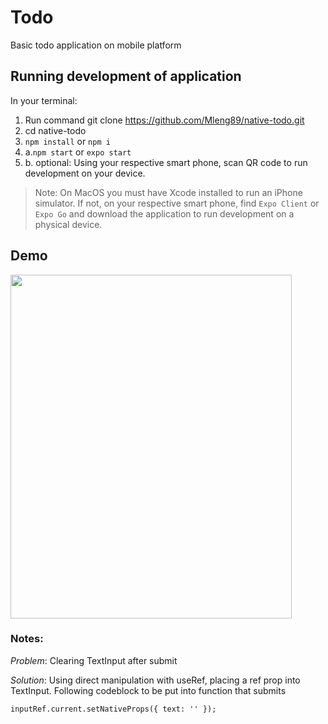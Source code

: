 # Todo

Basic todo application on mobile platform

## Running development of application

In your terminal:

1. Run command git clone https://github.com/Mleng89/native-todo.git
2. cd native-todo
3. `npm install` or `npm i`
4. a.`npm start` or `expo start`
5. b. optional: Using your respective smart phone, scan QR code to run development on your device.

> Note: On MacOS you must have Xcode installed to run an iPhone simulator. If not, on your respective smart phone, find `Expo Client` or `Expo Go` and download the application to run development on a physical device.

## Demo

<img src="./assets/RPReplay_Final1655862233.gif" width="450" height="550"/>

### Notes:

_Problem_: Clearing TextInput after submit

_Solution_: Using direct manipulation with useRef, placing a ref prop into TextInput.
Following codeblock to be put into function that submits

```
inputRef.current.setNativeProps({ text: '' });
```
